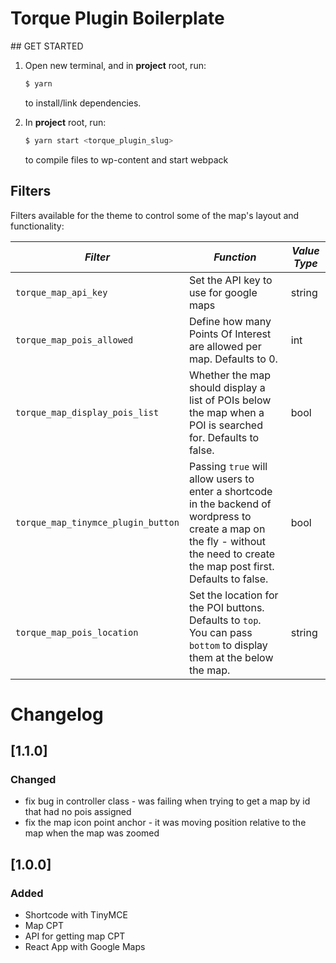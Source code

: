 # Torque Plugin Boilerplate

## GET STARTED

1.  Open new terminal, and in **project** root, run:

    ```sh
    $ yarn
    ```

    to install/link dependencies.

2.  In **project** root, run:

    ```sh
    $ yarn start <torque_plugin_slug>
    ```

    to compile files to wp-content and start webpack

## Filters

Filters available for the theme to control some of the map's layout and functionality:

<!-- prettier-ignore-start -->

*Filter* | *Function* | *Value Type*
--- | --- | ---
`torque_map_api_key` | Set the API key to use for google maps | string
`torque_map_pois_allowed` | Define how many Points Of Interest are allowed per map. Defaults to 0. | int
`torque_map_display_pois_list` | Whether the map should display a list of POIs below the map when a POI is searched for. Defaults to false. | bool
`torque_map_tinymce_plugin_button` | Passing `true` will allow users to enter a shortcode in the backend of wordpress to create a map on the fly - without the need to create the map post first. Defaults to false. | bool
`torque_map_pois_location` | Set the location for the POI buttons. Defaults to `top`. You can pass `bottom` to display them at the below the map. | string

<!-- prettier-ignore-end -->

# Changelog

## [1.1.0]

### Changed

- fix bug in controller class - was failing when trying to get a map by id that had no pois assigned
- fix the map icon point anchor - it was moving position relative to the map when the map was zoomed

## [1.0.0]

### Added

- Shortcode with TinyMCE
- Map CPT
- API for getting map CPT
- React App with Google Maps
